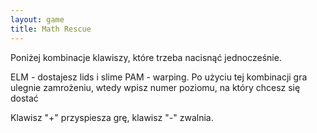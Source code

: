 ```yaml
---
layout: game
title: Math Rescue
---
```


Poniżej kombinacje klawiszy, które trzeba nacisnąć jednocześnie.

ELM 	- dostajesz lids i slime
PAM 	- warping. Po użyciu tej kombinacji gra ulegnie zamrożeniu,
      	  wtedy wpisz numer poziomu, na który chcesz się dostać

Klawisz "+" przyspiesza grę, klawisz "-" zwalnia.
